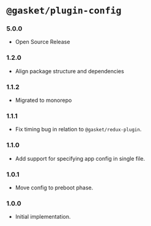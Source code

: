 # `@gasket/plugin-config`

### 5.0.0

- Open Source Release

### 1.2.0

- Align package structure and dependencies

### 1.1.2

- Migrated to monorepo

### 1.1.1

- Fix timing bug in relation to `@gasket/redux-plugin`.

### 1.1.0

- Add support for specifying app config in single file.

### 1.0.1

- Move config to preboot phase.

### 1.0.0

- Initial implementation.
